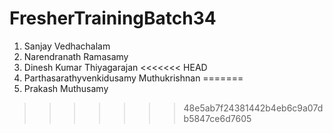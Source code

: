 # FresherTrainingBatch34
1. Sanjay Vedhachalam
2. Narendranath Ramasamy
3. Dinesh Kumar Thiyagarajan
<<<<<<< HEAD
4. Parthasarathyvenkidusamy Muthukrishnan
=======
4. Prakash Muthusamy
>>>>>>> 48e5ab7f24381442b4eb6c9a07db5847ce6d7605
